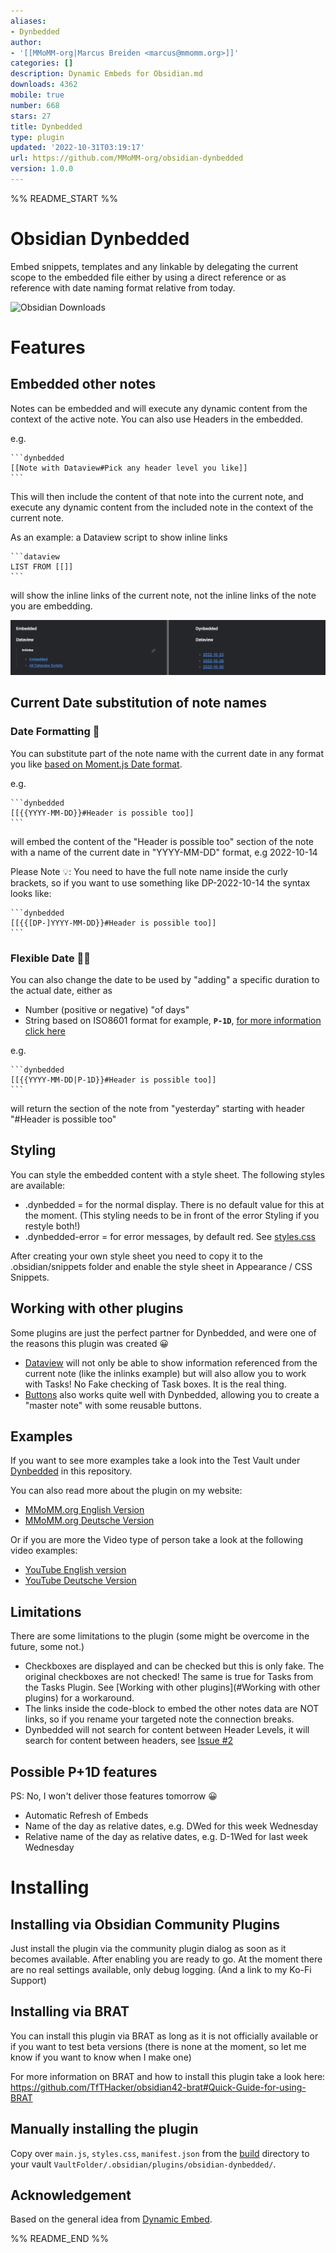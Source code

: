 ```yaml
---
aliases:
- Dynbedded
author:
- '[[MMoMM-org|Marcus Breiden <marcus@mmomm.org>]]'
categories: []
description: Dynamic Embeds for Obsidian.md
downloads: 4362
mobile: true
number: 668
stars: 27
title: Dynbedded
type: plugin
updated: '2022-10-31T03:19:17'
url: https://github.com/MMoMM-org/obsidian-dynbedded
version: 1.0.0
---
```


%% README_START %%

# Obsidian Dynbedded
Embed snippets, templates and any linkable by delegating the current scope to the embedded file either by using a direct reference or as reference with date naming format relative from today.

![Obsidian Downloads](https://img.shields.io/badge/dynamic/json?logo=obsidian&color=%23483699&label=downloads&query=%24%5B%22obsidian-dynbedded%22%5D.downloads&url=https%3A%2F%2Fraw.githubusercontent.com%2Fobsidianmd%2Fobsidian-releases%2Fmaster%2Fcommunity-plugin-stats.json)

# Features

## Embedded other notes

Notes can be embedded and will execute any dynamic content from the context of the active note.
You can also use Headers in the embedded.

e.g.
~~~
```dynbedded
[[Note with Dataview#Pick any header level you like]]
```
~~~

This will then include the content of that note into the current note, and execute any dynamic content from the included note in the context of the current note.

As an example: a Dataview script to show inline links
~~~
```dataview
LIST FROM [[]]
```
~~~
will show the inline links of the current note, not the inline links of the note you are embedding.

![Dataview Inliks](https://raw.githubusercontent.com/MMoMM-org/obsidian-dynbedded/HEAD/images/40-01%20Dataview%20Inlinks.png)

## Current Date substitution of note names

### Date Formatting 📅

You can substitute part of the note name with the current date in any format you like [based on Moment.js Date format](https://momentjs.com/docs/#/displaying/format/).

e.g.
~~~
```dynbedded
[[{{YYYY-MM-DD}}#Header is possible too]]
```
~~~

will embed the content of the "Header is possible too" section of the note with a name of the current date in "YYYY-MM-DD" format, e.g 2022-10-14

Please Note 💡: You need to have the full note name inside the curly brackets, so if you want to use something like DP-2022-10-14 the  syntax looks like:

~~~
```dynbedded
[[{{[DP-]YYYY-MM-DD}}#Header is possible too]]
```
~~~

### Flexible Date 🚀📆

You can also change the date to be used by "adding" a specific duration to the actual date, either as
- Number (positive or negative) "of days"
- String based on ISO8601 format for example, **```P-1D```**, [for more information click here](https://en.wikipedia.org/wiki/ISO_8601#Durations)

e.g.
~~~
```dynbedded
[[{{YYYY-MM-DD|P-1D}}#Header is possible too]]
```
~~~
will return the section of the note from "yesterday" starting with header "#Header is possible too"

## Styling

You can style the embedded content with a style sheet. The following styles are available:

- .dynbedded = for the normal display. There is no default value for this at the moment. (This styling needs to be in front of the error Styling if you restyle both!)
- .dynbedded-error = for error messages, by default red. See [styles.css](styles.css)

After creating your own style sheet you need to copy it to the .obsidian/snippets folder and enable the style sheet in Appearance / CSS Snippets.

## Working with other plugins
Some plugins are just the perfect partner for Dynbedded, and were one of the reasons this plugin was created 😀
- [Dataview](https://github.com/blacksmithgu/obsidian-dataview) will not only be able to show information referenced from the current note (like the inlinks example) but will also allow you to work with Tasks! No Fake checking of Task boxes. It is the real thing.
- [Buttons](https://github.com/shabegom/buttons) also works quite well with Dynbedded, allowing you to create a "master note" with some reusable buttons.

## Examples

If you want to see more examples take a look into the Test Vault under [Dynbedded](Dynbedded) in this repository.

You can also read more about the plugin on my website:

- [MMoMM.org English Version](https://www.mmomm.org/en/post/obsidian-dynbedded)
- [MMoMM.org Deutsche Version](https://www.mmomm.org/post/obsidian-dynbedded)

Or if you are more the Video type of person take a look at the following video examples:

- [YouTube English version](https://youtu.be/pytz0KENhp8)
- [YouTube Deutsche Version](https://youtu.be/_0MooUB_sWQ)

## Limitations

There are some limitations to the plugin (some might be overcome in the future, some not.)
- Checkboxes are displayed and can be checked but this is only fake. The original checkboxes are not checked! The same is true for Tasks from the Tasks Plugin. See [Working with other plugins](#Working with other plugins) for a workaround.
- The links inside the code-block to embed the other notes data are NOT links, so if you rename your targeted note the connection breaks.
- Dynbedded will not search for content between Header Levels, it will search for content between headers, see [Issue #2](https://github.com/MMoMM-org/obsidian-dynbedded/issues/2)

## Possible P+1D features
PS: No, I won't deliver those features tomorrow 😀

- Automatic Refresh of Embeds
- Name of the day as relative dates, e.g. DWed for this week Wednesday
- Relative name of the day as relative dates, e.g. D-1Wed for last week Wednesday

# Installing

## Installing via Obsidian Community Plugins

Just install the plugin via the community plugin dialog as soon as it becomes available. After enabling you are ready to go.
At the moment there are no real settings available, only debug logging. (And a link to my Ko-Fi Support)

## Installing via BRAT

You can install this plugin via BRAT as long as it is not officially available or if you want to test beta versions (there is none at the moment, so let me know if you want to know when I make one)

For more information on BRAT and how to install this plugin take a look here:
https://github.com/TfTHacker/obsidian42-brat#Quick-Guide-for-using-BRAT


## Manually installing the plugin

Copy over `main.js`, `styles.css`, `manifest.json` from the [build](build) directory to your vault `VaultFolder/.obsidian/plugins/obsidian-dynbedded/`.

## Acknowledgement

Based on the general idea from [Dynamic Embed](https://github.com/dabravin/obsidian-dynamic-embed).

%% README_END %%
